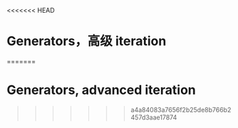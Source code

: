 
<<<<<<< HEAD
# Generators，高级 iteration
=======
# Generators, advanced iteration
>>>>>>> a4a84083a7656f2b25de8b766b2457d3aae17874
